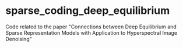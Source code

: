 # sparse_coding_deep_equilibrium
Code related to the paper "Connections between Deep Equilibrium and Sparse Representation Models with Application to Hyperspectral Image Denoising"
